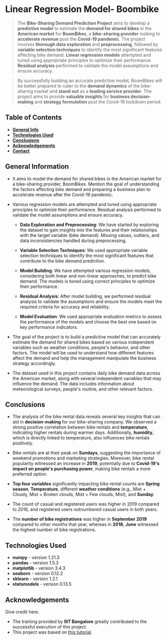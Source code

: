 # Linear Regression Model- Boombike

> The **Bike-Sharing Demand Prediction Project** aims to develop a **predictive model** to estimate the **demand for shared bikes** in the **American market** for **BoomBikes**, a **bike-sharing provider** looking to **accelerate revenue** post the **Covid-19 pandemic**. The project involves **thorough data exploration** and **preprocessing**, followed by **variable selection techniques** to identify the most significant features affecting bike demand. **Linear regression models**  attempted and tuned using appropriate principles to optimize their performance. **Residual analysis**  performed to validate the model assumptions and ensure accuracy.

> By successfully building an accurate predictive model, BoomBikes will be better prepared to cater to the **demand dynamics** of the bike-sharing market and **stand out** as a **leading service provider**. The project aims to provide **valuable insights** for **business decision-making** and **strategy formulation** post the Covid-19 lockdown period.

## Table of Contents
* [**General Info**](#general-information)
* [**Technologies Used**](#technologies-used)
* [**Conclusions**](#conclusions)
* [**Acknowledgements**](#acknowledgements)
* [**Contact**](#contact)

## General Information
- It aims to model the demand for shared bikes in the American market for a bike-sharing provider, BoomBikes. Mention the goal of understanding the factors affecting bike demand and preparing a business plan to accelerate revenue after the Covid-19 pandemic.
-  Various regression models are  attempted and tuned using appropriate principles to optimize their performance. Residual analysis  performed to validate the model assumptions and ensure accuracy.
    - **Data Exploration and Preprocessing**: We have started by exploring the dataset to gain insights into the features and their relationships with the target variable (bike demand). Missing values, outliers, and data inconsistencies handled during preprocessing.

    - **Variable Selection Techniques**: We used appropriate variable selection techniques to identify the most significant features that contribute to the bike demand prediction.

    - **Model Building**: We have attempted various regression models, considering both linear and non-linear approaches, to predict bike demand. The models is tuned using correct principles to optimize their performance.

    - **Residual Analysis**: After model building, we performed residual analysis to validate the assumptions and ensure the models meet the required criteria for accuracy and reliability.

    - **Model Evaluation**: We used appropriate evaluation metrics to assess the performance of the models and choose the best one based on key performance indicators.

- The goal of the project is to build a predictive model that can accurately estimate the demand for shared bikes based on various independent variables such as weather conditions, people's behavior, and other factors. The model will be used to understand how different features affect the demand and help the management manipulate the business strategy accordingly.
- The dataset used in this project contains daily bike demand data across the American market, along with several independent variables that may influence the demand. The data includes information about meteorological surveys, people's routine, and other relevant factors.

## Conclusions
- The analysis of the bike rental data reveals several key insights that can aid in **decision-making** for our bike-sharing company. We observed a strong positive correlation between bike rentals and **temperature**, indicating higher rentals during warmer days. Additionally, **humidity**, which is directly linked to temperature, also influences bike rentals positively.

- Bike rentals are at their peak on **Sundays**, suggesting the importance of weekend promotions and marketing strategies. Moreover, bike rental popularity witnessed an increase in **2019**, potentially due to **Covid-19's impact on people's purchasing power**, making bike rentals a more preferred option.

- **Top four variables** significantly impacting bike rental counts are **Spring season**, **Temperature**, different **weather conditions** (e.g., Mist + Cloudy, Mist + Broken clouds, Mist + Few clouds, Mist), and **Sunday**.

- The count of casual and registered users was higher in 2019 compared to 2018, and registered users outnumbered casual users in both years.

- The **number of bike registrations** was higher in **September 2019** compared to other months that year, whereas in **2018**, **June** witnessed the highest number of bike registrations.

## Technologies Used
- **numpy** - version 1.21.3
- **pandas** - version 1.5.3
- **matplotlib** - version 3.4.3
- **seaborn** - version 0.12.2
- **sklearn** - version 1.2.1
- **statsmodels** - version 0.13.5

## Acknowledgements
Give credit here.
- The training provided by **IIIT Bangalore** greatly contributed to the successful execution of this project.
- This project was based on [this tutorial](https://learn.upgrad.com/course/4617/segment/27465/225458/689472/3488520).


